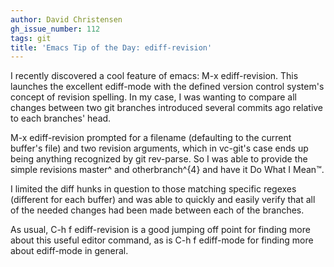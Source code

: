 ```yaml
---
author: David Christensen
gh_issue_number: 112
tags: git
title: 'Emacs Tip of the Day: ediff-revision'
---
```


I recently discovered a cool feature of emacs: M-x ediff-revision.  This launches the excellent ediff-mode with the defined version control system's concept of revision spelling.  In my case, I was wanting to compare all changes between two git branches introduced several commits ago relative to each branches' head.

M-x ediff-revision prompted for a filename (defaulting to the current buffer's file) and two revision arguments, which in vc-git's case ends up being anything recognized by git rev-parse.  So I was able to provide the simple revisions master^ and otherbranch^{4} and have it Do What I Mean™.

I limited the diff hunks in question to those matching specific regexes (different for each buffer) and was able to quickly and easily verify that all of the needed changes had been made between each of the branches.

As usual, C-h f ediff-revision is a good jumping off point for finding more about this useful editor command, as is C-h f ediff-mode for finding more about ediff-mode in general.
